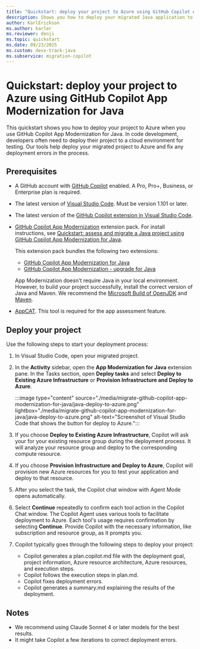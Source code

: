 ```yaml
---
title: "Quickstart: deploy your project to Azure using GitHub Copilot App Modernization"
description: Shows you how to deploy your migrated Java application to Azure
author: KarlErickson
ms.author: karler
ms.reviewer: donji
ms.topic: quickstart
ms.date: 09/23/2025
ms.custom: devx-track-java
ms.subservice: migration-copilot
---
```


# Quickstart: deploy your project to Azure using GitHub Copilot App Modernization for Java

This quickstart shows you how to deploy your project to Azure when you use GitHub Copilot App Modernization for Java.
In code development, developers often need to deploy their project to a cloud environment for testing. Our tools help deploy your migrated project to Azure and fix any deployment errors in the process.

## Prerequisites

- A GitHub account with [GitHub Copilot](https://github.com/features/copilot) enabled. A Pro, Pro+, Business, or Enterprise plan is required.
- The latest version of [Visual Studio Code](https://code.visualstudio.com/). Must be version 1.101 or later.
- The latest version of the [GitHub Copilot extension in Visual Studio Code](https://code.visualstudio.com/docs/copilot/overview).
- [GitHub Copilot App Modernization](https://marketplace.visualstudio.com/items?itemName=vscjava.vscode-app-mod-pack) extension pack. For install instructions, see [Quickstart: assess and migrate a Java project using GitHub Copilot App Modernization for Java](migrate-github-copilot-app-modernization-for-java-quickstart-assess-migrate.md).

  This extension pack bundles the following two extensions:
  - [GitHub Copilot App Modernization for Java](migrate-github-copilot-app-modernization-for-java.md)
  - [GitHub Copilot App Modernization - upgrade for Java](/java/upgrade/overview)

  App Modernization doesn't require Java in your local environment. However, to build your project successfully, install the correct version of Java and Maven. We recommend the [Microsoft Build of OpenJDK](/java/openjdk/) and [Maven](https://maven.apache.org/download.cgi).

- [AppCAT](/azure/migrate/appcat/java). This tool is required for the app assessment feature.

## Deploy your project

Use the following steps to start your deployment process:
1. In Visual Studio Code, open your migrated project.

1. In the **Activity** sidebar, open the **App Modernization for Java** extension pane. In the Tasks section, open **Deploy tasks** and select **Deploy to Existing Azure Infrastructure** or **Provision Infrastructure and Deploy to Azure**.

   :::image type="content" source="./media/migrate-github-copilot-app-modernization-for-java/java-deploy-to-azure.png" lightbox="./media/migrate-github-copilot-app-modernization-for-java/java-deploy-to-azure.png" alt-text="Screenshot of Visual Studio Code that shows the button for deploy to Azure.":::

1. If you choose **Deploy to Existing Azure Infrastructure**, Copilot will ask your for your existing resource group during the deployment process. It will analyze your resource group and deploy to the corresponding compute resource.

1. If you choose **Provision Infrastructure and Deploy to Azure**, Copilot will provision new Azure resources for you to test your application and deploy to that resource.

1. After you select the task, the Copilot chat window with Agent Mode opens automatically.

1. Select **Continue** repeatedly to confirm each tool action in the Copilot Chat window. The Copilot Agent uses various tools to facilitate deployment to Azure. Each tool's usage requires confirmation by selecting **Continue**. Provide Copilot with the necessary information, like subscription and resource group, as it prompts you.

1. Copilot typically goes through the following steps to deploy your project:

   - Copilot generates a plan.copilot.md file with the deployment goal, project information, Azure resource architecture, Azure resources, and execution steps.
   - Copilot follows the execution steps in plan.md.
   - Copilot fixes deployment errors.
   - Copilot generates a summary.md explaining the results of the deployment.

## Notes

- We recommend using Claude Sonnet 4 or later models for the best results.
- It might take Copilot a few iterations to correct deployment errors.
